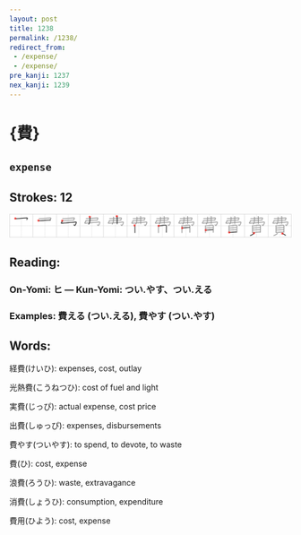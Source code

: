 ```yaml
---
layout: post
title: 1238
permalink: /1238/
redirect_from:
 - /expense/
 - /expense/
pre_kanji: 1237
nex_kanji: 1239
---
```


# {費}

## `expense`

## Strokes: 12

<div class="stroke"><img src="../images/E8B2BB.png" /></div>

## Reading:

### On-Yomi: ヒ &mdash; Kun-Yomi: つい.やす、つい.える

### Examples: 費える (つい.える), 費やす (つい.やす)

## Words:

経費(けいひ): expenses, cost, outlay

光熱費(こうねつひ): cost of fuel and light

実費(じっぴ): actual expense, cost price

出費(しゅっぴ): expenses, disbursements

費やす(ついやす): to spend, to devote, to waste

費(ひ): cost, expense

浪費(ろうひ): waste, extravagance

消費(しょうひ): consumption, expenditure

費用(ひよう): cost, expense
